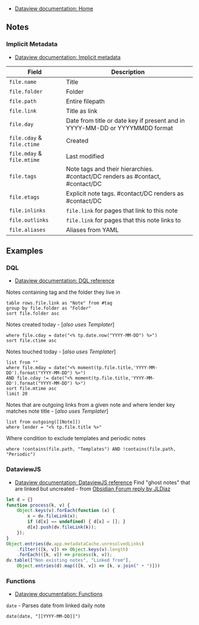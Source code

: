 
- [Dataview documentation: Home](https://blacksmithgu.github.io/obsidian-dataview/)

## Notes
### Implicit Metadata
- [Dataview documentation: Implicit metadata](https://blacksmithgu.github.io/obsidian-dataview/annotation/metadata-pages/)

| Field | Description |
| ----- | ----------- |
| `file.name` | Title |
| `file.folder` | Folder |
| `file.path` | Entire filepath |
| `file.link` | Title as link |
| `file.day` | Date from title or date key if present and in YYYY-MM-DD or YYYYMMDD format |
| `file.cday` & `file.ctime` | Created |
| `file.mday` & `file.mtime` | Last modified |
| `file.tags` | Note tags and their hierarchies. #contact/DC renders as #contact, #contact/DC |
| `file.etags` | Explicit note tags. #contact/DC renders as #contact/DC |
| `file.inlinks` | `file.link` for pages that link to this note |
| `file.outlinks` | `file.link` for pages that this note links to |
| `file.aliases` | Aliases from YAML |

## Examples
### DQL
- [Dataview documentation: DQL reference](https://blacksmithgu.github.io/obsidian-dataview/queries/structure/)

Notes containing tag and the folder they live in
```
table rows.file.link as "Note" from #tag
group by file.folder as "Folder"
sort file.folder asc
```

Notes created today - [*also uses Templater*]
```
where file.cday = date("<% tp.date.now("YYYY-MM-DD") %>")
sort file.ctime asc
```

Notes touched today - [*also uses Templater*]
```
list from "" 
where file.mday = date("<% moment(tp.file.title,'YYYY-MM-DD').format("YYYY-MM-DD") %>") 
AND file.cday != date("<% moment(tp.file.title,'YYYY-MM-DD').format("YYYY-MM-DD") %>")
sort file.mtime asc
limit 20
```

Notes that are outgoing links from a given note and where lender key matches note title - [*also uses Templater*]
```
list from outgoing([[Note]])
where lender = "<% tp.file.title %>"
```

Where condition to exclude templates and periodic notes
```
where !contains(file.path, "Templates") AND !contains(file.path, "Periodic")
```

### DataviewJS
- [Dataview documentation: DataviewJS reference](https://blacksmithgu.github.io/obsidian-dataview/api/code-reference/)
Find "ghost notes" that are linked but uncreated - from [Obsidian Forum reply by JLDiaz](https://forum.obsidian.md/t/is-there-a-way-to-see-backlinks-without-creating-a-markdown-document/26977/3)
```javascript
let d = {}
function process(k, v) {
    Object.keys(v).forEach(function (x) {
        x = dv.fileLink(x);
        if (d[x] == undefined) { d[x] = []; }
        d[x].push(dv.fileLink(k));
    });
}
Object.entries(dv.app.metadataCache.unresolvedLinks)
    .filter(([k, v]) => Object.keys(v).length)
    .forEach(([k, v]) => process(k, v));
dv.table(["Non existing notes", "Linked from"],
    Object.entries(d).map(([k, v]) => [k, v.join(" • ")]))
```

### Functions
- [Dataview documentation: Functions](https://blacksmithgu.github.io/obsidian-dataview/reference/functions/)

`date` - Parses date from linked daily note
```
date(date, "[[YYYY-MM-DD]]")
```
